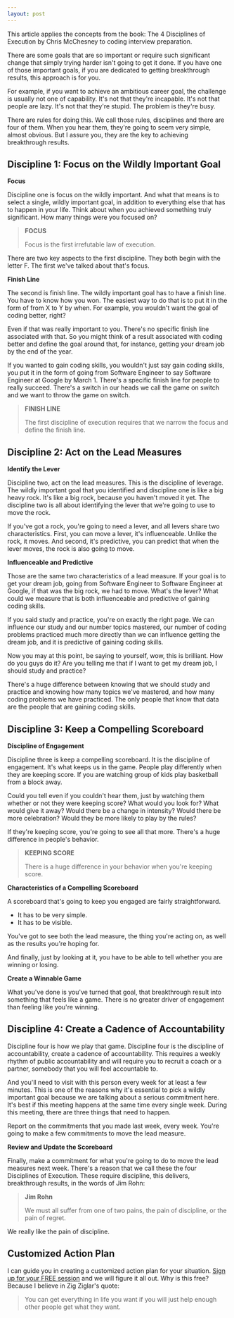 ```yaml
---
layout: post
---
```


This article applies the concepts from the book: The 4 Disciplines of Execution by Chris McChesney to coding interview preparation.

There are some goals that are so important or require such significant change that simply trying harder isn't going to get it done. If you have one of those important goals, if you are dedicated to getting breakthrough results, this approach is for you.

For example, if you want to achieve an ambitious career goal, the challenge is usually not one of capability. It's not that they're incapable. It's not that people are lazy. It's not that they're stupid. The problem is they're busy.

There are rules for doing this. We call those rules, disciplines and there are four of them. When you hear them, they're going to seem very simple, almost obvious. But I assure you, they are the key to achieving breakthrough results.

## Discipline 1: Focus on the Wildly Important Goal

**Focus**

Discipline one is focus on the wildly important. And what that means is to select a single, wildly important goal, in addition to everything else that has to happen in your life. Think about when you achieved something truly significant. How many things were you focused on? 

<blockquote class="note">
  <strong>FOCUS</strong> 
  <p>
    Focus is the first irrefutable law of execution.
  </p>
</blockquote>

There are two key aspects to the first discipline. They both begin with the letter F. The first we've talked about that's focus.

**Finish Line**

The second is finish line. The wildly important goal has to have a finish line. You have to know how you won. The easiest way to do that is to put it in the form of from X to Y by when. For example, you wouldn't want the goal of coding better, right? 

Even if that was really important to you. There's no specific finish line associated with that. So you might think of a result associated with coding better and define the goal around that, for instance, getting your dream job by the end of the year. 

If you wanted to gain coding skills, you wouldn't just say gain coding skills, you put it in the form of going from Software Engineer to say Software Engineer at Google by March 1. There's a specific finish line for people to really succeed. There's a switch in our heads we call the game on switch and we want to throw the game on switch.

<blockquote class="note">
  <strong>FINISH LINE</strong> 
  <p>
    The first discipline of execution requires that we narrow the focus and define the finish line.
  </p>
</blockquote>

## Discipline 2: Act on the Lead Measures

**Identify the Lever**

Discipline two, act on the lead measures. This is the discipline of leverage. The wildly important goal that you identified and discipline one is like a big heavy rock. It's like a big rock, because you haven't moved it yet. The discipline two is all about identifying the lever that we're going to use to move the rock. 

If you've got a rock, you're going to need a lever, and all levers share two characteristics. First, you can move a lever, it's influenceable. Unlike the rock, it moves. And second, it's predictive, you can predict that when the lever moves, the rock is also going to move.

**Influenceable and Predictive**

Those are the same two characteristics of a lead measure. If your goal is to get your dream job, going from Software Engineer to Software Engineer at Google, if that was the big rock, we had to move. What's the lever? What could we measure that is both influenceable and predictive of gaining coding skills. 

If you said study and practice, you're on exactly the right page. We can influence our study and our number topics mastered, our number of coding problems practiced much more directly than we can influence getting the dream job, and it is predictive of gaining coding skills. 

Now you may at this point, be saying to yourself, wow, this is brilliant. How do you guys do it? Are you telling me that if I want to get my dream job, I should study and practice? 

There's a huge difference between knowing that we should study and practice and knowing how many topics we've mastered, and how many coding problems we have practiced. The only people that know that data are the people that are gaining coding skills.

## Discipline 3: Keep a Compelling Scoreboard

**Discipline of Engagement**

Discipline three is keep a compelling scoreboard. It is the discipline of engagement. It's what keeps us in the game. People play differently when they are keeping score. If you are watching group of kids play basketball from a block away. 

Could you tell even if you couldn't hear them, just by watching them whether or not they were keeping score? What would you look for? What would give it away? Would there be a change in intensity? Would there be more celebration? Would they be more likely to play by the rules? 

If they're keeping score, you're going to see all that more. There's a huge difference in people's behavior.

<blockquote class="note">
  <strong>KEEPING SCORE</strong> 
  <p>
    There is a huge difference in your behavior when you're keeping score.
  </p>
</blockquote>

**Characteristics of a Compelling Scoreboard**

A scoreboard that's going to keep you engaged are fairly straightforward.

 - It has to be very simple.
 - It has to be visible.

You've got to see both the lead measure, the thing you're acting on, as well as the results you're hoping for.

And finally, just by looking at it, you have to be able to tell whether you are winning or losing.

**Create a Winnable Game**

What you've done is you've turned that goal, that breakthrough result into something that feels like a game. There is no greater driver of engagement than feeling like you're winning.

## Discipline 4: Create a Cadence of Accountability

Discipline four is how we play that game. Discipline four is the discipline of accountability, create a cadence of accountability. This requires a weekly rhythm of public accountability and will require you to recruit a coach or a partner, somebody that you will feel accountable to. 

And you'll need to visit with this person every week for at least a few minutes. This is one of the reasons why it's essential to pick a wildly important goal because we are talking about a serious commitment here. It's best if this meeting happens at the same time every single week. During this meeting, there are three things that need to happen.

Report on the commitments that you made last week, every week. You're going to make a few commitments to move the lead measure.

**Review and Update the Scoreboard**

Finally, make a commitment for what you're going to do to move the lead measures next week. There's a reason that we call these the four Disciplines of Execution. These require discipline, this delivers, breakthrough results, in the words of Jim Rohn: 

<blockquote class="note">
  <strong>Jim Rohn</strong> 
  <p>
    We must all suffer from one of two pains, the pain of discipline, or the pain of regret.
  </p>
</blockquote>

We really like the pain of discipline.

## Customized Action Plan

I can guide you in creating a customized action plan for your situation. [Sign up for your FREE session](https://go.oncehub.com/BalaParanj) and we will figure it all out. Why is this free? Because I believe in Zig Ziglar's quote:

<blockquote class="note">
  <p>
    You can get everything in life you want if you will just help enough other people get what they want.
  </p>
</blockquote>


